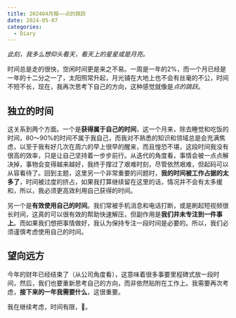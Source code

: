 ```yaml
---
title: 202404月报——点的跳跃
date: 2024-05-07
categories:
  - Diary
---
```

*此刻，我多么想仰头看天，看天上的星星或是月亮。*

时间总是走的很快，空闲时间更是来之不易。一周是一年的2%，而一个月已经是一年的十二分之一了，太阳照常升起，月光铺在大地上也不会有丝毫的不公，时间不短不长，现在，我再次思考下自己的方向，这种感觉就像是*点的跳跃*。

## 独立的时间

这关系到两个方面。一个是**获得属于自己的时间**，这一个月来，除去睡觉和吃饭的时间，80～90%的时间不属于我自己，而我对不熟悉的知识和领域总是会充满焦虑，以至于我有好几次在周六的早上很早的醒来，而且惶恐不堪，这段时间我没有很高的效率，只是让自己坚持着一步步前行。从迭代的角度看，事情会被一点点解决掉，事物会变得越来越好，我终于撑过了艰难时刻，尽管依然艰难，但起码可以从容看待了。回到主题，这里另一个非常重要的问题时，**我的时间被工作占据的太多了**，时间被过度的挤占，如果我打算继续留在这里的话，情况并不会有太多缓和，所以，我必须更高效利用自己获得的时间。

另一个是**有效使用自己的时间**。我们常被手机消息和电话打断，或是刷起短视频很长时间，这真的可以很有效的帮助快速解压，但副作用是**我们并未专注到一件事上**。而如果我们想把事情做好，我认为保持专注一段时间是必要的。所以，我们必须谨慎考虑使用自己的时间。

## 望向远方

今年的财年已经结束了（从公司角度看），这意味着很多事要里程碑式放一段时间，然后，我们也要重新思考自己的方向，而非依然贴附在工作上。我需要再次考虑，**接下来的一年我需要什么**，这很重要。

我在继续考虑，时间有限，🌛。